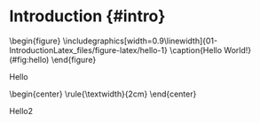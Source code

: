 # Introduction {#intro}

\begin{figure}
\includegraphics[width=0.9\linewidth]{01-IntroductionLatex_files/figure-latex/hello-1} \caption{Hello World!}(\#fig:hello)
\end{figure}



Hello

\begin{center}
\rule{\textwidth}{2cm}
\end{center}

Hello2

